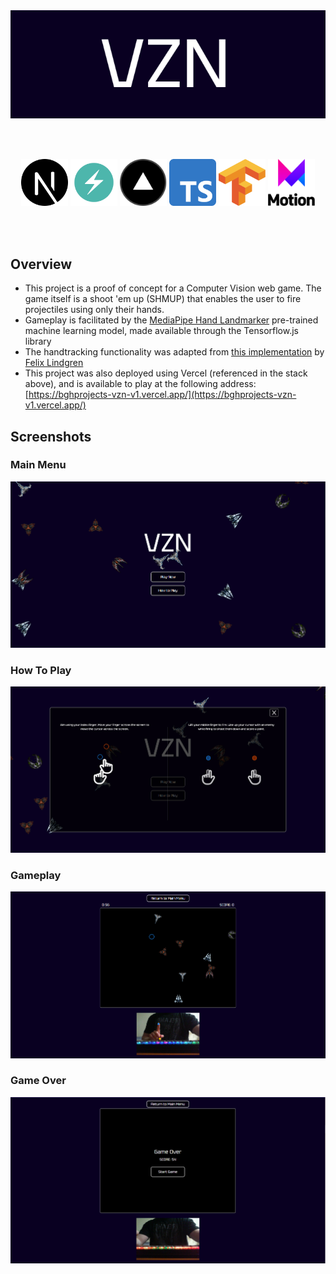 <div align="center">
<a href="https://bghprojects-vzn-v1.vercel.app"><img src="./public/assets/readme/TitleLogo.PNG" ></a> 
</div>


  <br></br>

  <div align='center'>
    <a href="https://nextjs.org/"><img src="./public/assets/readme/stacklogos/NextJS.png" width="75" height="75"></a>
    <a href="https://chakra-ui.com/"><img src="./public/assets/readme/stacklogos/ChakraUI.png" width="75" height="75"></a>
    <a href="https://vercel.com/"><img src="./public/assets/readme/stacklogos/Vercel.png" width="75" height="75"></a>
    <a href="https://www.typescriptlang.org/"><img src="./public/assets/readme/stacklogos/Typescript.png" width="75" height="75"></a>
    <a href="https://www.tensorflow.org/js"><img src="./public/assets/readme/stacklogos/Tensorflow.png" width="75" height="75"></a>
    <a href="https://www.framer.com/motion/"><img src="./public/assets/readme/stacklogos/FramerMotion.png" width="75" height="75"></a>
  </div>

  <br></br>

  ## Overview
  - This project is a proof of concept for a Computer Vision web game. The game itself is a shoot 'em up (SHMUP) that enables the user to fire projectiles using only their hands.
  - Gameplay is facilitated by the [MediaPipe Hand Landmarker](https://developers.google.com/mediapipe/solutions/vision/hand_landmarker) pre-trained machine learning model, made available through the Tensorflow.js library
  - The handtracking functionality was adapted from [this implementation](https://medium.com/@felix.p.lindgren/hand-pose-detection-with-tensorflow-js-and-next-js-b87038c58918) by [Felix Lindgren](https://medium.com/@felix.p.lindgren)
  - This project was also deployed using Vercel (referenced in the stack above), and is available to play at the following address: [https://bghprojects-vzn-v1.vercel.app/](https://bghprojects-vzn-v1.vercel.app/) 

  ## Screenshots

  ### Main Menu
  <div><img src="./public/assets/readme/MainMenu.PNG"</div>
    
  ### How To Play
  <div><img src="./public/assets/readme/HowToPlay.PNG"</div>

  ### Gameplay
  <div><img src="./public/assets/readme/Gameplay.PNG"</div>
    
  ### Game Over
  <div><img src="./public/assets/readme/GameOver.PNG"</div>
  
